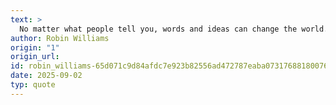 ```yaml
---
text: >
  No matter what people tell you, words and ideas can change the world.
author: Robin Williams
origin: "1"
origin_url: 
id: robin_williams-65d071c9d84afdc7e923b82556ad472787eaba073176881800763d2a25362b3c
date: 2025-09-02
typ: quote
---
```

